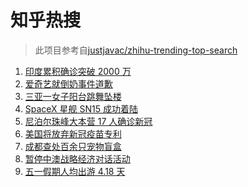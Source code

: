 # 知乎热搜

> 此项目参考自[justjavac/zhihu-trending-top-search](https://github.com/justjavac/zhihu-trending-top-search/blob/main/utils.ts)

<!-- BEGIN -->
  <!-- 最后更新时间:Thu May 06 2021 19:13:05 GMT+0000 (Coordinated Universal Time) -->
  1. [印度累积确诊突破 2000 万](https://www.zhihu.com/search?q=印度疫情)
1. [爱奇艺就倒奶事件道歉](https://www.zhihu.com/search?q=青春有你3)
1. [三亚一女子阳台跳舞坠楼](https://www.zhihu.com/search?q=三亚女子坠楼)
1. [SpaceX 星舰 SN15 成功着陆](https://www.zhihu.com/search?q=sn15)
1. [尼泊尔珠峰大本营 17 人确诊新冠](https://www.zhihu.com/search?q=尼泊尔疫情)
1. [美国将放弃新冠疫苗专利](https://www.zhihu.com/search?q=美国放弃疫苗专利)
1. [成都查处百余只宠物盲盒](https://www.zhihu.com/search?q=宠物盲盒)
1. [暂停中澳战略经济对话活动](https://www.zhihu.com/search?q=暂停中澳对话)
1. [五一假期人均出游 4.18 天](https://www.zhihu.com/search?q=五一人均出游)
  <!-- END -->